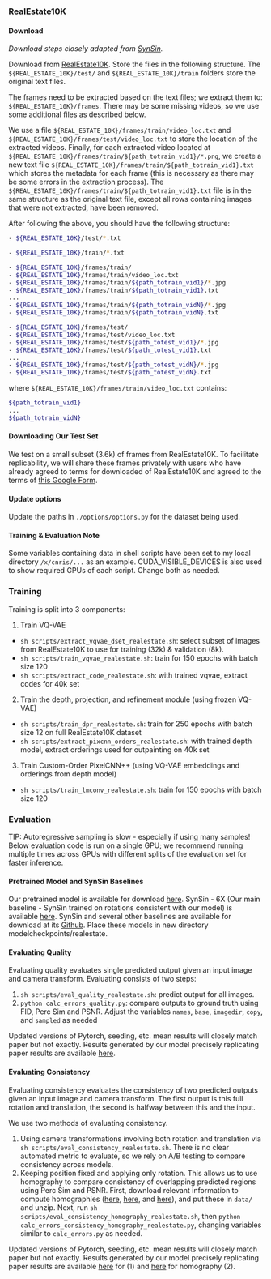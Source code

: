 ### RealEstate10K

#### Download
*Download steps closely adapted from [SynSin](https://github.com/facebookresearch/synsin/blob/master/REALESTATE.md).*

Download from [RealEstate10K](https://google.github.io/realestate10k/).
Store the files in the following structure. The `${REAL_ESTATE_10K}/test/` and `${REAL_ESTATE_10K}/train` folders store the original text files.

The frames need to be extracted based on the text files; we extract them to: `${REAL_ESTATE_10K}/frames`. There may be some missing videos, so we use some additional files as described below.

We use a file `${REAL_ESTATE_10K}/frames/train/video_loc.txt` and `${REAL_ESTATE_10K}/frames/test/video_loc.txt` to store the location of the extracted videos. Finally, for each extracted video located at `${REAL_ESTATE_10K}/frames/train/${path_totrain_vid1}/*.png`, we create a new text file `${REAL_ESTATE_10K}/frames/train/${path_totrain_vid1}.txt` which stores the metadata for each frame (this is necessary as there may be some errors in the extraction process). The `${REAL_ESTATE_10K}/frames/train/${path_totrain_vid1}.txt` file is in the same structure as the original text file, except all rows containing images that were not extracted, have been removed.

After following the above, you should have the following structure:

```bash
- ${REAL_ESTATE_10K}/test/*.txt

- ${REAL_ESTATE_10K}/train/*.txt

- ${REAL_ESTATE_10K}/frames/train/
- ${REAL_ESTATE_10K}/frames/train/video_loc.txt
- ${REAL_ESTATE_10K}/frames/train/${path_totrain_vid1}/*.jpg
- ${REAL_ESTATE_10K}/frames/train/${path_totrain_vid1}.txt
...
- ${REAL_ESTATE_10K}/frames/train/${path_totrain_vidN}/*.jpg
- ${REAL_ESTATE_10K}/frames/train/${path_totrain_vidN}.txt

- ${REAL_ESTATE_10K}/frames/test/
- ${REAL_ESTATE_10K}/frames/test/video_loc.txt
- ${REAL_ESTATE_10K}/frames/test/${path_totest_vid1}/*.jpg
- ${REAL_ESTATE_10K}/frames/test/${path_totest_vid1}.txt
...
- ${REAL_ESTATE_10K}/frames/test/${path_totest_vidN}/*.jpg
- ${REAL_ESTATE_10K}/frames/test/${path_totest_vidN}.txt
```

where `${REAL_ESTATE_10K}/frames/train/video_loc.txt` contains:

```bash
${path_totrain_vid1}
...
${path_totrain_vidN}
```

#### Downloading Our Test Set
We test on a small subset (3.6k) of frames from RealEstate10K. To facilitate replicability, we will share these frames privately with users who have already agreed to terms for downloaded of RealEstate10K and agreed to the terms of [this Google Form](https://docs.google.com/forms/d/e/1FAIpQLScHFr6j-DAi5uXcx2xc0jGt5oQ1CIKqzMTJZ1ywtthUR0YFyw/viewform). 

#### Update options

Update the paths in `./options/options.py` for the dataset being used.

#### Training & Evaluation Note

Some variables containing data in shell scripts have been set to my local directory `/x/cnris/...` as an example. CUDA_VISIBLE_DEVICES is also used to show required GPUs of each script. Change both as needed.

### Training

Training is split into 3 components: 

1. Train VQ-VAE
- `sh scripts/extract_vqvae_dset_realestate.sh`: select subset of images from RealEstate10K to use for training (32k) & validation (8k).
- `sh scripts/train_vqvae_realestate.sh`: train for 150 epochs with batch size 120
- `sh scripts/extract_code_realestate.sh`: with trained vqvae, extract codes for 40k set

2. Train the depth, projection, and refinement module (using frozen VQ-VAE)
- `sh scripts/train_dpr_realestate.sh`: train for 250 epochs with batch size 12 on full RealEstate10K dataset
- `sh scripts/extract_pixcnn_orders_realestate.sh`: with trained depth model, extract orderings used for outpainting on 40k set

3. Train Custom-Order PixelCNN++ (using VQ-VAE embeddings and orderings from depth model)
- `sh scripts/train_lmconv_realestate.sh`: train for 150 epochs with batch size 120

### Evaluation

TIP: Autoregressive sampling is slow - especially if using many samples! Below evaluation code is run on a single GPU; we recommend running multiple times across GPUs with different splits of the evaluation set for faster inference.

#### Pretrained Model and SynSin Baselines
Our pretrained model is available for download [here](https://fouheylab.eecs.umich.edu/~cnris/pixelsynth/modelcheckpoints/realestate/pixelsynth.pth). SynSin - 6X (Our main baseline - SynSin trained on rotations consistent with our model) is available [here](https://fouheylab.eecs.umich.edu/~cnris/pixelsynth/modelcheckpoints/realestate/synsin_6x.pth).
SynSin and several other baselines are available for download at its [Github](https://github.com/facebookresearch/synsin). Place these models in new directory modelcheckpoints/realestate.

#### Evaluating Quality

Evaluating quality evaluates single predicted output given an input image and camera transform. Evaluating consists of two steps:

1. `sh scripts/eval_quality_realestate.sh`: predict output for all images.
2. `python calc_errors_quality.py`: compare outputs to ground truth using FID, Perc Sim and PSNR. Adjust the variables `names`, `base`, `imagedir`, `copy`, and `sampled` as needed

Updated versions of Pytorch, seeding, etc. mean results will closely match paper but not exactly.
Results generated by our model precisely replicating paper results are available [here](https://fouheylab.eecs.umich.edu/~cnris/pixelsynth/our_results/quality/realestate/ours.zip).

#### Evaluating Consistency

Evaluating consistency evaluates the consistency of two predicted outputs given an input image and camera transform. 
The first output is this full rotation and translation, the second is halfway between this and the input. 

We use two methods of evaluating consistency.

1. Using camera transformations involving both rotation and translation via `sh scripts/eval_consistency_realestate.sh`. There is no clear automated metric to evaluate, so we rely on A/B testing to compare consistency across models.
2. Keeping position fixed and applying only rotation. This allows us to use homography to compare consistency of overlapping predicted regions using Perc Sim and PSNR. First, download relevant information to compute homographies ([here](https://fouheylab.eecs.umich.edu/~cnris/pixelsynth/our_results/consistency/realestate/consistency_directions.npy), [here](https://fouheylab.eecs.umich.edu/~cnris/pixelsynth/our_results/consistency/realestate/consistency_masks.zip), and [here](https://fouheylab.eecs.umich.edu/~cnris/pixelsynth/our_results/consistency/realestate/consistency_reference_points.zip)), and put these in `data/` and unzip. Next, run `sh scripts/eval_consistency_homography_realestate.sh`, then `python calc_errors_consistency_homography_realestate.py`, changing variables similar to `calc_errors.py` as needed.

Updated versions of Pytorch, seeding, etc. mean results will closely match paper but not exactly.
Results generated by our model precisely replicating paper results are available [here](https://fouheylab.eecs.umich.edu/~cnris/pixelsynth/our_results/consistency/realestate/ours.zip) for (1) and [here](https://fouheylab.eecs.umich.edu/~cnris/pixelsynth/our_results/consistency/realestate/ours_homography.zip) for homography (2).
